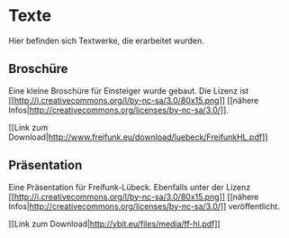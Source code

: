 # Texte

Hier befinden sich Textwerke, die erarbeitet wurden.

## Broschüre

Eine kleine Broschüre für Einsteiger wurde gebaut. Die Lizenz ist [[http://i.creativecommons.org/l/by-nc-sa/3.0/80x15.png]] [[nähere Infos|http://creativecommons.org/licenses/by-nc-sa/3.0/]].

[[Link zum Download|http://www.freifunk.eu/download/luebeck/FreifunkHL.pdf]]

## Präsentation

Eine Präsentation für Freifunk-Lübeck. Ebenfalls unter der Lizenz [[http://i.creativecommons.org/l/by-nc-sa/3.0/80x15.png]] [[nähere Infos|http://creativecommons.org/licenses/by-nc-sa/3.0/]] veröffentlicht.

[[Link zum Download|http://ybit.eu/files/media/ff-hl.pdf]]
